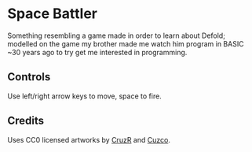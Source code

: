 # Space Battler

Something resembling a game made in order to learn about Defold; modelled on the game my brother made me watch him program in BASIC ~30 years ago to try get me interested in programming.

## Controls

Use left/right arrow keys to move, space to fire.

## Credits

Uses CC0 licensed artworks by [CruzR](https://opengameart.org/content/space-starter-kit) and [Cuzco](https://opengameart.org/content/explosion).
